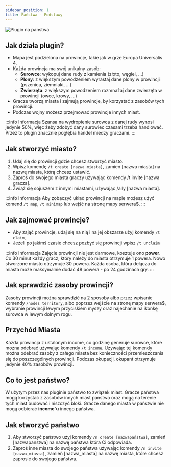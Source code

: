 ```yaml
---
sidebar_position: 1
title: Państwa - Podstawy
---
```


![Plugin na panstwa](./img/pluginnapanstwawiecejinfo.png)

## Jak działa plugin?
- Mapa jest podzielona na prowincje, takie jak w grze Europa Universalis 4.
- Każda prowincja ma swój unikalny zasób:
	- **Surowce**: wykopuj dane rudy z kamienia (złoto, węgiel, ...)
	- **Plony**: z większym powodzeniem wyrastaj dane plony w prowincji (pszenica, ziemniaki, ...)
	- **Zwierzęta**: z większym powodzeniem rozmnażaj dane zwierzęta w prowincji (owce, krowy, ...)
- Gracze tworzą miasta i zajmują prowincje, by korzystać z zasobów tych prowincji.
- Podczas wojny możesz przejmować prowincje innych miast.

:::info Informacja
Szansa na wydropienie surowca z danej rudy wynosi jedynie 50%, więc żeby zdobyć dany surowiec czasami trzeba handlować. Przez to plugin znacznie pogłębia handel miedzy graczami.
:::

## Jak stworzyć miasto?
1. Udaj się do prowincji gdzie chcesz stworzyć miasto.
2. Wpisz komendę `/t create [nazwa miasta]`, zamień [nazwa miasta] na nazwę miasta, którą chcesz ustawić.
3. Zaproś do swojego miasta graczy używając komendy /t invite [nazwa gracza].
4. Zwiąż się sojuszem z innymi miastami, używając /ally [nazwa miasta].

:::info Informacja
Aby zobaczyć układ prowincji na mapie możesz użyć komend `/t map`, `/t minimap` lub wejść na stronę mapy serwera$.
:::

## Jak zajmować prowincje?
- Aby zająć prowincje, udaj się na nią i na jej obszarze użyj komendy `/t claim`,
- Jeżeli po jakimś czasie chcesz pozbyć się prowincji wpisz `/t unclaim`

:::info  Informacja
Zajęcie prowincji nie jest darmowe, kosztuje ono **power**. Co 30 minut każdy gracz, który należy do miasta otrzymuje 1 powera. Nowo stworzone miasto otrzymuje 30 powera. Każda osoba, która dołącza do miasta może maksymalnie dodać 48 powera - po 24 godzinach gry.
:::

## Jak sprawdzić zasoby prowincji?
Zasoby prowincji można sprawdzić na 2 sposoby albo przez wpisanie komendy `/nodes territory`, albo poprzez wejście na stronę mapy serwera$, wybranie prowincji lewym przyciskiem myszy oraz najechanie na ikonkę surowca w lewym dolnym rogu.

## Przychód Miasta
Każda prowincja z ustalonym income, co godzinę generuje surowce, które można odebrać używając komendy `/t income`. Używając tej komendy można odebrać zasoby z całego miasta bez konieczności przemieszczania się do poszczególnych prowincji. Podczas okupacji, okupant otrzymuje jedynie 40% zasobów prowincji.

## Co to jest państwo?
W użytym przez nas pluginie państwo to związek miast. Gracze państwa mogą korzystać z zasobów innych miast państwa oraz mogą na terenie tych miast budować i niszczyć bloki. Gracze danego miasta w państwie nie mogą odbierać **income`u** innego państwa.

## Jak stworzyć państwo
1. Aby stworzyć państwo użyj komendy `/n create [nazwapaństwa]`, zamień [nazwapanstwa] na nazwę państwa która Ci odpowiada.
2. Zaproś inne miasta do swojego państwa używając komendy `/n invite [nazwa_miasta]`, zamień [nazwa_miasta] na nazwę miasta, które chcesz zaprosić do swojego państwa.











